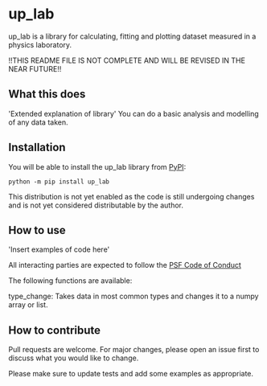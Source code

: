 # up_lab

up_lab is a library for calculating, fitting and plotting dataset measured in a physics laboratory.

!!THIS README FILE IS NOT COMPLETE AND WILL BE REVISED IN THE NEAR FUTURE!!

## What this does

'Extended explanation of library'
You can do a basic analysis and modelling of any data taken. 

## Installation

You will be able to install the up_lab library from [PyPI](https://pypi.org/project/up_lab/):

    python -m pip install up_lab

This distribution is not yet enabled as the code is still undergoing changes and is not yet considered distributable by the author.

## How to use

'Insert examples of code here'

All interacting parties are expected to follow the [PSF Code of Conduct](https://policies.python.org/python.org/code-of-conduct/)

The following functions are available:

type_change: Takes data in most common types and changes it to a numpy array or list.

## How to contribute

Pull requests are welcome. For major changes, please open an issue first
to discuss what you would like to change.

Please make sure to update tests and add some examples as appropriate.
